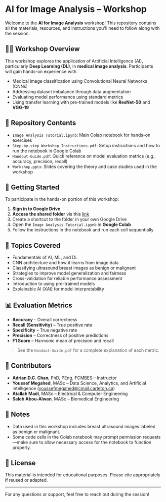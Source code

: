 # AI for Image Analysis – Workshop

Welcome to the **AI for Image Analysis** workshop! This repository contains all the materials, resources, and instructions you'll need to follow along with the session.

## 👩‍🏫 Workshop Overview

This workshop explores the application of Artificial Intelligence (AI), particularly **Deep Learning (DL)**, in **medical image analysis**. Participants will gain hands-on experience with:

- Medical image classification using Convolutional Neural Networks (CNNs)
- Addressing dataset imbalance through data augmentation
- Evaluating model performance using standard metrics
- Using transfer learning with pre-trained models like **ResNet-50** and **VGG-19**

## 📁 Repository Contents

- `Image Analysis Tutorial.ipynb`: Main Colab notebook for hands-on exercises
- `Step-by-step Workshop Instructions.pdf`: Setup instructions and how to run the notebook in Google Colab
- `Handout-Guide.pdf`: Quick reference on model evaluation metrics (e.g., accuracy, precision, recall)
- `Workshop.pptx`: Slides covering the theory and case studies used in the workshop

## 🚀 Getting Started

To participate in the hands-on portion of this workshop:

1. **Sign in to Google Drive**
2. **Access the shared folder** via this [link](https://drive.google.com/drive/folders/1IybfMZdyykOnHcofWLiUzSagrhrW5Gpl?usp=sharing)
3. Create a shortcut to the folder in your own Google Drive
4. Open the `Image Analysis Tutorial.ipynb` in **Google Colab**
5. Follow the instructions in the notebook and run each cell sequentially

## 🧠 Topics Covered

- Fundamentals of AI, ML, and DL
- CNN architecture and how it learns from image data
- Classifying ultrasound breast images as benign or malignant
- Strategies to improve model generalization and fairness
- Cross-validation for reliable performance assessment
- Introduction to using pre-trained models
- Explainable AI (XAI) for model interpretability 

## 📊 Evaluation Metrics

- **Accuracy** – Overall correctness
- **Recall (Sensitivity)** – True positive rate
- **Specificity** – True negative rate
- **Precision** – Correctness of positive predictions
- **F1 Score** – Harmonic mean of precision and recall

> See the `Handout-Guide.pdf` for a complete explanation of each metric.

## 👥 Contributors

- **Adrian D.C. Chan**, PhD, PEng, FCMBES – Instructor  
- **Youssef Megahed**, MASc – Data Science, Analytics, and Artificial Intelligence (youssefmegahed@cmail.carleton.ca)
- **Atallah Madi**, MASc – Electrical & Computer Engineering  
- **Saleh Abou-Alwan**, MASc – Biomedical Engineering

## 📌 Notes

- Data used in this workshop includes breast ultrasound images labeled as benign or malignant.
- Some code cells in the Colab notebook may prompt permission requests—make sure to allow necessary access for the notebook to function properly.

## 📜 License

This material is intended for educational purposes. Please cite appropriately if reused or adapted.

---

For any questions or support, feel free to reach out during the session!
